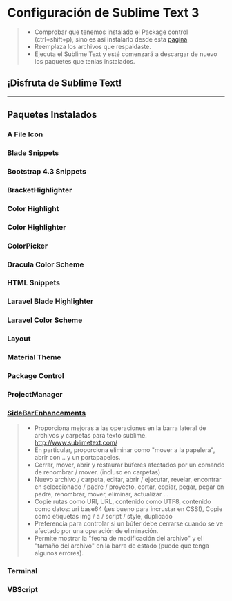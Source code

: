 # Configuración de Sublime Text 3
> * Comprobar que tenemos instalado el Package control (ctrl+shift+p), sino es así instalarlo desde esta [pagina](https://packagecontrol.io/installation).
> * Reemplaza los archivos que respaldaste.
> * Ejecuta el Sublime Text y esté comenzará a descargar de nuevo los paquetes que tenias instalados.

## **¡Disfruta de Sublime Text!**

---


## Paquetes Instalados

### A File Icon

### Blade Snippets

### Bootstrap 4.3 Snippets

### BracketHighlighter

### Color Highlight

### Color Highlighter

### ColorPicker

### Dracula Color Scheme

### HTML Snippets

### Laravel Blade Highlighter

### Laravel Color Scheme

### Layout

### Material Theme

### Package Control

### ProjectManager

### [SideBarEnhancements](https://packagecontrol.io/packages/SideBarEnhancements)
> * Proporciona mejoras a las operaciones en la barra lateral de archivos y carpetas para texto sublime. http://www.sublimetext.com/
> * En particular, proporciona eliminar como "mover a la papelera", abrir con .. y un portapapeles.
> * Cerrar, mover, abrir y restaurar búferes afectados por un comando de renombrar / mover. (incluso en carpetas)
> * Nuevo archivo / carpeta, editar, abrir / ejecutar, revelar, encontrar en seleccionado / padre / proyecto, cortar, copiar, pegar, pegar en padre, renombrar, mover, eliminar, actualizar ...
> * Copie rutas como URI, URL, contenido como UTF8, contenido como datos: uri base64 (¡es bueno para incrustar en CSS!), Copie como etiquetas img / a / script / style, duplicado
> * Preferencia para controlar si un búfer debe cerrarse cuando se ve afectado por una operación de eliminación.
> * Permite mostrar la "fecha de modificación del archivo" y el "tamaño del archivo" en la barra de estado (puede que tenga algunos errores).

### Terminal

### VBScript
